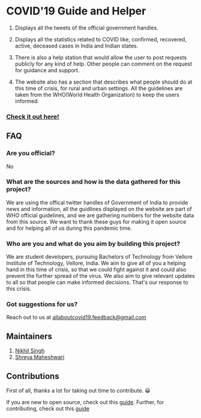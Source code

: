 # COVID'19 Guide and Helper

1. Displays all the tweets of the official government handles.

2. Displays all the statistics related to COVID like, confirmed, recovered, active, deceased cases in India and Indian states.

3. There is also a help station that would allow the user to post requests publicly for any kind of help. Other people can comment on the request for guidance and support.

4. The website also has a section that describes what people should do at this time of crisis, for rural and urban settings. All the guidelines are taken from the WHO(World Health Organization) to keep the users informed.

### [Check it out here!](https://coviddesk.in)


## FAQ

### Are you official?
No

### What are the sources and how is the data gathered for this project?
We are using the offical twitter handles of Government of India to provide news and information, all the guidlines displayed on the website are part of WHO official guidelines, and we are gathering numbers for the website data from this source. We want to thank these guys for making it open source and for helping all of us during this pandemic time.

### Who are you and what do you aim by building this project?
We are student developers, pursuing Bachelors of Technology from Vellore Institute of Technology, Vellore, India.
We aim to give all of you a helping hand in this time of crisis, so that we could fight against it and could also prevent the further spread of the virus. We also aim to give relevant updates to all so that people can make informed decisions. That's our response to this crisis.

### Got suggestions for us?
Reach out to us at allaboutcovid19.feedback@gmail.com


## Maintainers

1. [Nikhil Singh](https://www.github.com/nikhils4)
2. [Shreya Maheshwari](https://www.github.com/mshreya9)


## Contributions

First of all, thanks a lot for taking out time to contribute. :grinning:

If you are new to open source, check out this [guide](https://opensource.guide/how-to-contribute/). Further, for contributing, check out this [guide](CONTRIBUTING.md)


